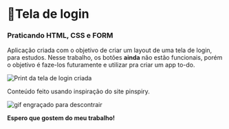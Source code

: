 
# 📲Tela de login
### Praticando HTML, CSS e FORM

Aplicação criada com o objetivo de criar um layout de uma tela de login, para estudos.
Nesse trabalho, os botões **ainda** não estão funcionais, porém o objetivo é faze-los futuramente e utilizar pra criar um app to-do.

![Print da tela de login criada](https://lh3.googleusercontent.com/pw/AMWts8BreZqoVVWJrhD5uJLuz6Iyua-COnkXRIKCaQIAbExJ_xnQFgTMtNn_vgSBpJ6FmNi9XQUdVqFgty9h7Qv3oJv1pDWYV3lc2w1swtL2tcfOyXmwDJgAvSWGYHgvMssmwrO69GpyP6RGslHGBLtcRbI=w1028-h608-no?authuser=2)

Conteúdo feito usando inspiração do site pinspiry.

![gif engraçado para descontrair](https://media0.giphy.com/media/Jl0T1gCUKl1PETWZOq/giphy.gif?cid=ecf05e47kphlan2liwl4x3tu6xhwjl7r5l2r3tvpv4mjwdh8&rid=giphy.gif&ct=g)

**Espero que gostem do meu trabalho!** 


